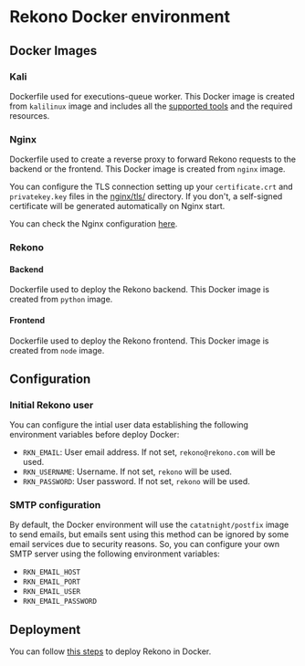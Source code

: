 # Rekono Docker environment

## Docker Images

### Kali

Dockerfile used for executions-queue worker. This Docker image is created from `kalilinux` image and includes all the [supported tools](../docs/TOOLS.md) and the required resources.


### Nginx

Dockerfile used to create a reverse proxy to forward Rekono requests to the backend or the frontend. This Docker image is created from `nginx` image.

You can configure the TLS connection setting up your `certificate.crt` and `privatekey.key` files in the [nginx/tls/](nginx/tls/) directory. If you don't, a self-signed certificate will be generated automatically on Nginx start.

You can check the Nginx configuration [here](nginx/nginx.conf).


### Rekono

#### Backend

Dockerfile used to deploy the Rekono backend. This Docker image is created from `python` image.


#### Frontend

Dockerfile used to deploy the Rekono frontend. This Docker image is created from `node` image.


## Configuration

### Initial Rekono user

You can configure the intial user data establishing the following environment variables before deploy Docker:

- `RKN_EMAIL`: User email address. If not set, `rekono@rekono.com` will be used.
- `RKN_USERNAME`: Username. If not set, `rekono` will be used.
- `RKN_PASSWORD`: User password. If not set, `rekono` will be used.


### SMTP configuration

By default, the Docker environment will use the `catatnight/postfix` image to send emails, but emails sent using this method can be ignored by some email services due to security reasons. So, you can configure your own SMTP server using the following environment variables:

- `RKN_EMAIL_HOST`
- `RKN_EMAIL_PORT`
- `RKN_EMAIL_USER`
- `RKN_EMAIL_PASSWORD`


## Deployment

You can follow [this steps](../README.md#docker) to deploy Rekono in Docker.
